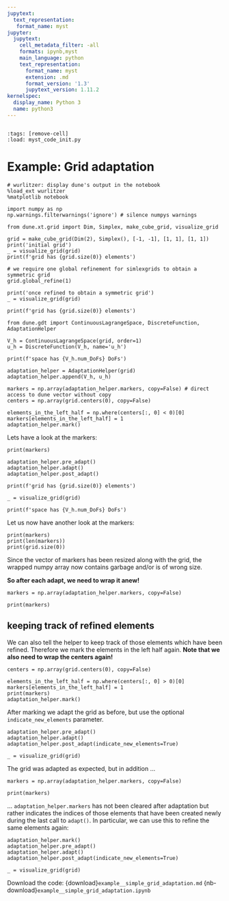 ```yaml
---
jupytext:
  text_representation:
   format_name: myst
jupyter:
  jupytext:
    cell_metadata_filter: -all
    formats: ipynb,myst
    main_language: python
    text_representation:
      format_name: myst
      extension: .md
      format_version: '1.3'
      jupytext_version: 1.11.2
kernelspec:
  display_name: Python 3
  name: python3
---
```


```{try_on_binder}
```

```{code-cell}
:tags: [remove-cell]
:load: myst_code_init.py
```

# Example: Grid adaptation

```{code-cell}
# wurlitzer: display dune's output in the notebook
%load_ext wurlitzer
%matplotlib notebook

import numpy as np
np.warnings.filterwarnings('ignore') # silence numpys warnings
```

```{code-cell}
from dune.xt.grid import Dim, Simplex, make_cube_grid, visualize_grid

grid = make_cube_grid(Dim(2), Simplex(), [-1, -1], [1, 1], [1, 1])
print('initial grid')
_ = visualize_grid(grid)
print(f'grid has {grid.size(0)} elements')

# we require one global refinement for simlexgrids to obtain a symmetric grid
grid.global_refine(1)

print('once refined to obtain a symmetric grid')
_ = visualize_grid(grid)

print(f'grid has {grid.size(0)} elements')
```

```{code-cell}
from dune.gdt import ContinuousLagrangeSpace, DiscreteFunction, AdaptationHelper

V_h = ContinuousLagrangeSpace(grid, order=1)
u_h = DiscreteFunction(V_h, name='u_h')

print(f'space has {V_h.num_DoFs} DoFs')
```

```{code-cell}
adaptation_helper = AdaptationHelper(grid)
adaptation_helper.append(V_h, u_h)
```

```{code-cell}
markers = np.array(adaptation_helper.markers, copy=False) # direct access to dune vector without copy
centers = np.array(grid.centers(0), copy=False)

elements_in_the_left_half = np.where(centers[:, 0] < 0)[0]
markers[elements_in_the_left_half] = 1
adaptation_helper.mark()
```

Lets have a look at the markers:

```{code-cell}
print(markers)
```

```{code-cell}
adaptation_helper.pre_adapt()
adaptation_helper.adapt()
adaptation_helper.post_adapt()
```

```{code-cell}
print(f'grid has {grid.size(0)} elements')

_ = visualize_grid(grid)

print(f'space has {V_h.num_DoFs} DoFs')
```

Let us now have another look at the markers:

```{code-cell}
print(markers)
print(len(markers))
print(grid.size(0))
```

Since the vector of markers has been resized along with the grid, the wrapped numpy array now contains garbage and/or is of wrong size.

**So after each adapt, we need to wrap it anew!**

```{code-cell}
markers = np.array(adaptation_helper.markers, copy=False)

print(markers)
```

## keeping track of refined elements

We can also tell the helper to keep track of those elements which have been refined. Therefore we mark the elements in the left half again. **Note that we also need to wrap the centers again!**

```{code-cell}
centers = np.array(grid.centers(0), copy=False)

elements_in_the_left_half = np.where(centers[:, 0] > 0)[0]
markers[elements_in_the_left_half] = 1
print(markers)
adaptation_helper.mark()
```

After marking we adapt the grid as before, but use the optional `indicate_new_elements` parameter.

```{code-cell}
adaptation_helper.pre_adapt()
adaptation_helper.adapt()
adaptation_helper.post_adapt(indicate_new_elements=True)
```

```{code-cell}
_ = visualize_grid(grid)
```

The grid was adapted as expected, but in addition ...

```{code-cell}
markers = np.array(adaptation_helper.markers, copy=False)

print(markers)
```

... `adaptation_helper.markers` has not been cleared after adaptation but rather indicates the indices of those elements that have been created newly during the last call to `adapt()`.
In particular, we can use this to refine the same elements again:

```{code-cell}
adaptation_helper.mark()
adaptation_helper.pre_adapt()
adaptation_helper.adapt()
adaptation_helper.post_adapt(indicate_new_elements=True)
```

```{code-cell}
_ = visualize_grid(grid)
```

Download the code:
{download}`example__simple_grid_adaptation.md`
{nb-download}`example__simple_grid_adaptation.ipynb`
